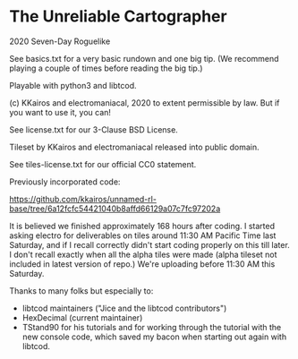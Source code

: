 # The Unreliable Cartographer

2020 Seven-Day Roguelike

See basics.txt for a very basic rundown and one big tip. (We recommend playing a couple of times before reading the big tip.)

Playable with python3 and libtcod.

(c) KKairos and electromaniacal, 2020 to extent permissible by law. But if you want to use it, you can!

See license.txt for our 3-Clause BSD License.

Tileset by KKairos and electromaniacal released into public domain.

See tiles-license.txt for our official CC0 statement.

Previously incorporated code:

https://github.com/kkairos/unnamed-rl-base/tree/6a12fcfc54421040b8affd66129a07c7fc97202a

It is believed we finished approximately 168 hours after coding. I started asking electro for deliverables on tiles around 11:30 AM Pacific Time last Saturday, and if I recall correctly didn't start coding properly on this till later. I don't recall exactly when all the alpha tiles were made (alpha tileset not included in latest version of repo.) We're uploading before 11:30 AM this Saturday.

Thanks to many folks but especially to:
* libtcod maintainers ("Jice and the libtcod contributors")
* HexDecimal (current maintainer)
* TStand90 for his tutorials and for working through the tutorial with the new console code, which saved my bacon when starting out again with libtcod.
